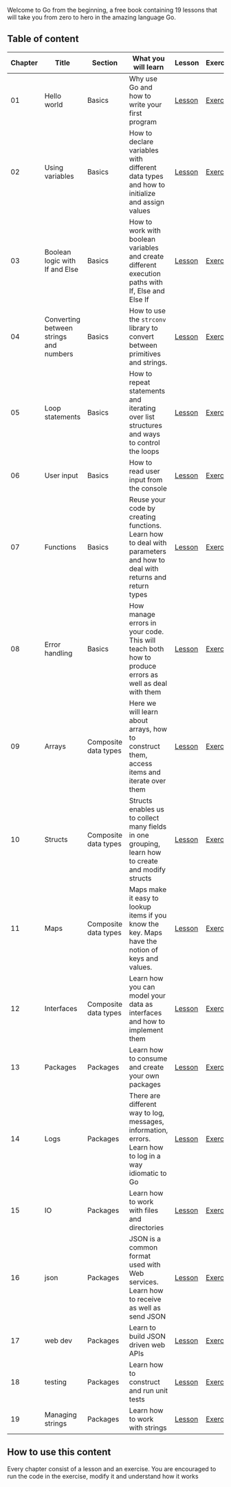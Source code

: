 Welcome to Go from the beginning, a free book containing 19 lessons that will take you from zero to hero in the amazing language Go.

## Table of content

| Chapter | Title | Section | What you will learn |  Lesson  | Exercise  |
|--|--|--|--|--|--|
| 01 | Hello world | Basics | Why use Go and how to write your first program | [Lesson](/01-basics/01-hello/README.md) | [Exercise](/01-basics/01-hello/main.go)
| 02 | Using variables | Basics | How to declare variables with different data types and how to initialize and assign values | [Lesson](/01-basics/01-variables/README.md)  | [Exercise](/01-basics/02-variables/main.go)
| 03 | Boolean logic with If and Else | Basics | How to work with boolean variables and create different execution paths with If, Else and Else If | [Lesson](/01-basics/03-if-and-else/README.md)  | [Exercise](/01-basics/03-if-and-else/main.go) 
| 04 | Converting between strings and numbers | Basics | How to use the `strconv` library to convert between primitives and strings. | [Lesson](/01-basics/04-conversions/README.md)  | [Exercise](/01-basics/04-conversions/main.go)
| 05 | Loop statements | Basics |  How to repeat statements and iterating over list structures and ways to control the loops | [Lesson](/01-basics/05-loops/README.md)  | [Exercise](/01-basics/05-loops/main.go)
| 06 | User input | Basics | How to read user input from the console | [Lesson](/01-basics/06-user-input/README.md)  | [Exercise](/01-basics/06-user-input/main.go)
| 07 | Functions | Basics | Reuse your code by creating functions. Learn how to deal with parameters and how to deal with returns and return types | [Lesson](/01-basics/07-functions/README.md)  | [Exercise](/01-basics/07-functions/main.go)
| 08 | Error handling | Basics | How manage errors in your code. This will teach both how to produce errors as well as deal with them | [Lesson](/01-basics/08-errors/README.md)  | [Exercise](/01-basics/08-errors/main.go)
| 09 | Arrays | Composite data types | Here we will learn about arrays, how to construct them, access items and iterate over them | [Lesson](/02-data-types/01-arrays/README.md)  | [Exercise](/02-data-types/01-arrays/main.go)
| 10 | Structs | Composite data types | Structs enables us to collect many fields in one grouping, learn how to create and modify structs | [Lesson](/02-data-types/02-structs/README.md)  | [Exercise](/02-data-types/02-structs/main.go)
| 11 | Maps | Composite data types | Maps make it easy to lookup items if you know the key. Maps have the notion of keys and values. | [Lesson](/02-data-types/03-maps/README.md)  | [Exercise](/02-data-types/03-maps/main.go)
| 12 | Interfaces | Composite data types | Learn how you can model your data as interfaces and how to implement them | [Lesson](/02-data-types/04-interfaces/README.md)  | [Exercise](/02-data-types/04-interfaces/main.go)
| 13 | Packages | Packages | Learn how to consume and create your own packages | [Lesson](/03-packages/01-packages/README.md)  | [Exercise](/03-packages/01-packages/main.go)
| 14 | Logs | Packages | There are different way to log, messages, information, errors. Learn how to log in a way idiomatic to Go | [Lesson](/03-packages/02-logs/README.md)  | [Exercise](/03-packages/02-logs/README.md)
| 15 | IO | Packages | Learn how to work with files and directories | [Lesson](/03-packages/03-io/README.md)  | [Exercise](/03-packages/03-io/main.go)
| 16 | json | Packages | JSON is a common format used with Web services. Learn how to receive as well as send JSON | [Lesson](/03-packages/04-json/README.md)  | [Exercise](/03-packages/04-json/main.go)
| 17 | web dev | Packages | Learn to build JSON driven web APIs | [Lesson](/03-packages/05-webdev/README.md)  | [Exercise](/03-packages/05-webdev/main.go)
| 18 | testing | Packages | Learn how to construct and run unit tests | [Lesson](/03-packages/06-testing/README.md)  | [Exercise](/03-packages/06-testing/main.go)
| 19 | Managing strings | Packages | Learn how to work with strings | [Lesson](/03-packages/07-strings/README.md)  | [Exercise](/03-packages/07-strings/main.go)

## How to use this content

Every chapter consist of a lesson and an exercise. You are encouraged to run the code in the exercise, modify it and understand how it works